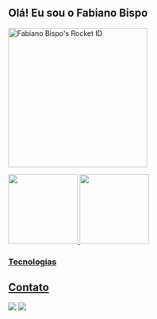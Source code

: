 ## Olá! Eu sou o Fabiano Bispo

<a href="https://app.rocketseat.com.br/me/fabianoobispo"><img src="https://app.rocketseat.com.br/api/rocketid/share?slug=fabianoobispo&type=card" width="280" alt="Fabiano Bispo's Rocket ID"/></a>

<div>
  <a href="https://github.com/fabianoobispo">
  <img height="140em" src="https://github-readme-stats.vercel.app/api?username=fabianoobispo1&show_icons=true&theme=default&include_all_commits=true&count_private=true"/>
  <img height="140em" src="https://github-readme-stats.vercel.app/api/top-langs/?username=fabianoobispo1&layout=compact&theme=react&langs_count=5&theme=dracula"/>
</div>
	
### Tecnologias	
<!--<div style="display: inline_block">
<img align="center" alt="Júlio Rossato-HTML5" height="30" width="40" src="https://juliorossato.com.br/img/html5-plain-wordmark.svg">
<img align="center" alt="Júlio Rossato-CCS3" height="30" width="40" src="https://juliorossato.com.br/img/css3-plain-wordmark.svg">
<img align="center" alt="Júlio Rossato-PHP" height="30" width="40" src="https://juliorossato.com.br/img/php-plain.svg">
<img align="center" alt="Júlio Rossato-JavaScript" height="30" width="40" src="https://juliorossato.com.br/img/javascript-original.svg">
<img align="center" alt="typescript" height="30" width="40" src="https://upload.wikimedia.org/wikipedia/commons/4/4c/Typescript_logo_2020.svg">
<img align="center" alt="Júlio Rossato-Bootstrap" height="30" width="40" src="https://juliorossato.com.br/img/bootstrap-plain-wordmark.svg">
<img align="center" alt="Júlio Rossato-MySql" height="30" width="40" src="https://juliorossato.com.br/img/mysql-original-wordmark.svg">
<img align="center" alt="Júlio Rossato-Linux" height="30" width="40" src="https://juliorossato.com.br/img/linux-original.svg">
-->

	
	
	
</div>
  	
  ## Contato
 
<div> 
  <a href="https://instagram.com/fabianoobispo1" target="_blank"><img src="https://img.shields.io/badge/-Instagram-%23E4405F?style=for-the-badge&logo=instagram&logoColor=white" target="_blank"></a>
  <a href="https://www.linkedin.com/in/fabiano-bispo-canedo-422738109/" target="_blank"><img src="https://img.shields.io/badge/-LinkedIn-%230077B5?style=for-the-badge&logo=linkedin&logoColor=white" target="_blank"></a> 
</div>
